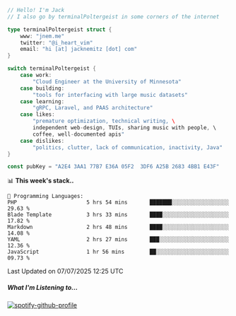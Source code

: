 ```go
// Hello! I'm Jack
// I also go by terminalPoltergeist in some corners of the internet

type terminalPoltergeist struct {
    www: "jnem.me"
    twitter: "@i_heart_vim"
    email: "hi [at] jacknemitz [dot] com"
}

switch terminalPoltergeist {
    case work:
        "Cloud Engineer at the University of Minnesota"
    case building:
        "tools for interfacing with large music datasets"
    case learning:
        "gRPC, Laravel, and PAAS architecture"
    case likes:
        "premature optimization, technical writing, \
        independent web-design, TUIs, sharing music with people, \
        coffee, well-documented apis"
    case dislikes:
        "politics, clutter, lack of communication, inactivity, Java"
}

const pubKey = "A2E4 3AA1 77B7 E36A 05F2  3DF6 A25B 2683 4BB1 E43F"
```

<!--START_SECTION:waka-->
📊 **This week's stack..** 

```text
💬 Programming Languages: 
PHP                      5 hrs 54 mins       ███████░░░░░░░░░░░░░░░░░░   29.63 % 
Blade Template           3 hrs 33 mins       ████░░░░░░░░░░░░░░░░░░░░░   17.82 % 
Markdown                 2 hrs 48 mins       ████░░░░░░░░░░░░░░░░░░░░░   14.08 % 
YAML                     2 hrs 27 mins       ███░░░░░░░░░░░░░░░░░░░░░░   12.36 % 
JavaScript               1 hr 56 mins        ██░░░░░░░░░░░░░░░░░░░░░░░   09.73 % 
```


 Last Updated on 07/07/2025 12:25 UTC
<!--END_SECTION:waka-->

##### What I'm Listening to...

[![spotify-github-profile](https://jnem.me/listening-item?maxAge=2592000)](https://jnem.me/listening)
